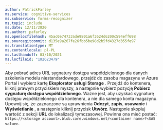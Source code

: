 ```yaml
---
author: PatrickFarley
ms.service: cognitive-services
ms.subservice: forms-recognizer
ms.topic: include
ms.date: 12/11/2020
ms.author: pafarley
ms.openlocfilehash: 45ac0e74733ade9801a6f3624d6200c594eff698
ms.sourcegitcommit: d135e9a267fe26fbb5be98d2b5fd4327d355fe97
ms.translationtype: MT
ms.contentlocale: pl-PL
ms.lasthandoff: 03/10/2021
ms.locfileid: "102623479"
---
```

Aby pobrać adres URL sygnatury dostępu współdzielonego dla danych szkolenia modelu niestandardowego, przejdź do zasobu magazynu w Azure Portal i wybierz kartę **Eksplorator usługi Storage** . Przejdź do kontenera, kliknij prawym przyciskiem myszy, a następnie wybierz pozycję **Pobierz sygnaturę dostępu współdzielonego**. Ważne jest, aby uzyskać sygnaturę dostępu współdzielonego dla kontenera, a nie dla samego konta magazynu. Upewnij się, że zaznaczone są uprawnienia **Odczyt**, **zapis**, **usuwanie** i **Wyświetlanie** , a następnie kliknij przycisk **Utwórz**. Następnie skopiuj wartość z sekcji **URL** do lokalizacji tymczasowej. Powinna ona mieć postać: `https://<storage account>.blob.core.windows.net/<container name>?<SAS value>`.
